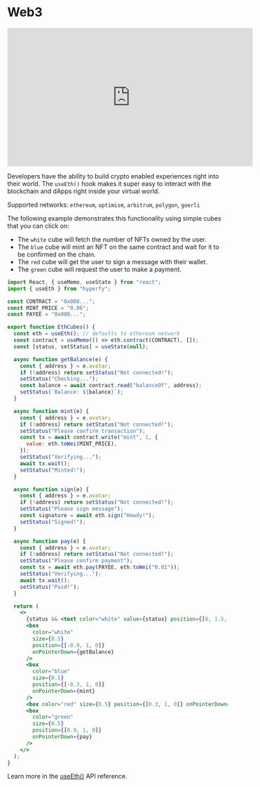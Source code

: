 # Web3

<iframe width="560" height="315" src="https://www.youtube.com/embed/gzSIk9vKsPg" title="YouTube video player" frameborder="0" allow="accelerometer; autoplay; clipboard-write; encrypted-media; gyroscope; picture-in-picture" allowfullscreen></iframe>

Developers have the ability to build crypto enabled experiences right into their world. The `useEth()` hook makes it super easy to interact with the blockchain and dApps right inside your virtual world.

Supported networks: `ethereum`, `optimism`, `arbitrum`, `polygon`, `goerli`

The following example demonstrates this functionality using simple cubes that you can click on:

- The `white` cube will fetch the number of NFTs owned by the user.
- The `blue` cube will mint an NFT on the same contract and wait for it to be confirmed on the chain.
- The `red` cube will get the user to sign a message with their wallet.
- The `green` cube will request the user to make a payment.

```jsx
import React, { useMemo, useState } from "react";
import { useEth } from "hyperfy";

const CONTRACT = "0x000...";
const MINT_PRICE = "0.06";
const PAYEE = "0x000...";

export function EthCubes() {
  const eth = useEth(); // defaults to ethereum network
  const contract = useMemo(() => eth.contract(CONTRACT), []);
  const [status, setStatus] = useState(null);

  async function getBalance(e) {
    const { address } = e.avatar;
    if (!address) return setStatus("Not connected!");
    setStatus("Checking...");
    const balance = await contract.read("balanceOf", address);
    setStatus(`Balance: ${balance}`);
  }

  async function mint(e) {
    const { address } = e.avatar;
    if (!address) return setStatus("Not connected!");
    setStatus("Please confirm transaction");
    const tx = await contract.write("mint", 1, {
      value: eth.toWei(MINT_PRICE),
    });
    setStatus("Verifying...");
    await tx.wait();
    setStatus("Minted!");
  }

  async function sign(e) {
    const { address } = e.avatar;
    if (!address) return setStatus("Not connected!");
    setStatus("Please sign message");
    const signature = await eth.sign("Howdy!");
    setStatus("Signed!");
  }

  async function pay(e) {
    const { address } = e.avatar;
    if (!address) return setStatus("Not connected!");
    setStatus("Please confirm payment");
    const tx = await eth.pay(PAYEE, eth.toWei("0.01"));
    setStatus("Verifying...");
    await tx.wait();
    setStatus("Paid!");
  }

  return (
    <>
      {status && <text color="white" value={status} position={[0, 1.5, 0]} />}
      <box
        color="white"
        size={0.5}
        position={[-0.9, 1, 0]}
        onPointerDown={getBalance}
      />
      <box
        color="blue"
        size={0.5}
        position={[-0.3, 1, 0]}
        onPointerDown={mint}
      />
      <box color="red" size={0.5} position={[0.3, 1, 0]} onPointerDown={sign} />
      <box
        color="green"
        size={0.5}
        position={[0.9, 1, 0]}
        onPointerDown={pay}
      />
    </>
  );
}
```

Learn more in the [useEth()](/sdk/ref/hooks/use-eth) API reference.
